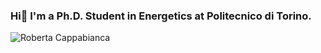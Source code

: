 ### Hi👋 I'm a Ph.D. Student in Energetics at Politecnico di Torino. 

![Roberta Cappabianca](https://www.linkedin.com/in/roberta-cappabianca-2883041a7/)


<!--
**robertacappabianca/robertacappabianca** is a ✨ _special_ ✨ repository because its `README.md` (this file) appears on your GitHub profile.

Here are some ideas to get you started:

- 🔭 I’m currently working on ...
- 🌱 I’m currently learning ...
- 👯 I’m looking to collaborate on ...
- 🤔 I’m looking for help with ...
- 💬 Ask me about ...
- 📫 How to reach me: ...
- 😄 Pronouns: ...
- ⚡ Fun fact: ...
-->
